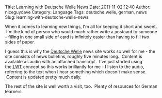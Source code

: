 Title: Learning with Deutsche Welle News
Date: 2011-11-02 12:40
Author: niceguydave
Category: Language
Tags: deutsche welle, german, news
Slug: learning-with-deutsche-welle-news

When it comes to learning new things, I'm all for keeping it short and
sweet.  I'm the kind of person who would much rather write a postcard to
someone - filling in one small side of card is infinitely easier than
having to fill two sides of paper.

I guess this is why the [Deutsche
Welle](http://www.dw-world.de/dw/0,,8030,00.html "Nachrichten | Deutsche Welle")
news site works so well for me - the site consists of news bulletins,
roughly five minutes long.  Content is available as audio with an
attached transcript.  I've just started using
the <abbr title="Learning with Texts">LWT</abbr> concept so this works
brilliantly for me - I listen to the audio, referring to the text when I
hear something which doesn't make sense.  Content is updated pretty much
daily.

The rest of the site is well worth a visit, too.  Plenty of resources
for German learners.
